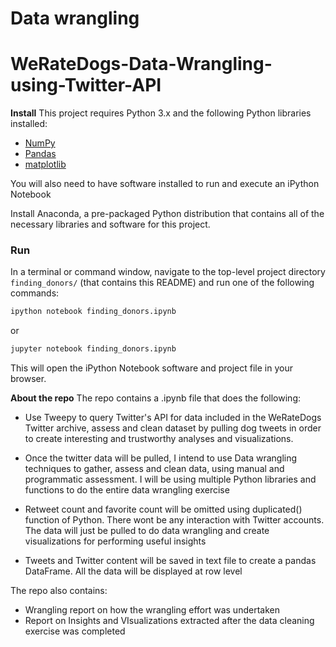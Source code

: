 # Data wrangling
# WeRateDogs-Data-Wrangling-using-Twitter-API

**Install**
This project requires Python 3.x and the following Python libraries installed:

- [NumPy](http://www.numpy.org/)
- [Pandas](http://pandas.pydata.org)
- [matplotlib](http://matplotlib.org/)

You will also need to have software installed to run and execute an iPython Notebook

Install Anaconda, a pre-packaged Python distribution that contains all of the necessary libraries and software for this project.

### Run

In a terminal or command window, navigate to the top-level project directory `finding_donors/` (that contains this README) and run one of the following commands:

```bash
ipython notebook finding_donors.ipynb
```  
or
```bash
jupyter notebook finding_donors.ipynb
```

This will open the iPython Notebook software and project file in your browser.


**About the repo**
The repo contains a .ipynb file that does the following:
- Use Tweepy to query Twitter's API for data included in the WeRateDogs Twitter archive, assess and clean dataset by pulling dog tweets in order to create interesting and trustworthy analyses and visualizations. 

- Once the twitter data will be pulled, I intend to use Data wrangling techniques to gather, assess and clean data, using manual and programmatic assessment. I will be using multiple Python libraries and functions to do the entire data wrangling exercise

- Retweet count and favorite count will be omitted using duplicated() function of Python. There wont be any interaction with Twitter accounts. The data will just be pulled to do data wrangling and create visualizations for performing useful insights

- Tweets and Twitter content will be saved in text file to create a pandas DataFrame. All the data will be displayed at row level

The repo also contains:
- Wrangling report on how the wrangling effort was undertaken
- Report on Insights and VIsualizations extracted after the data cleaning exercise was completed

